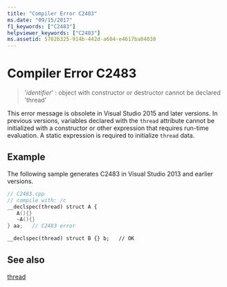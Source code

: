 ```yaml
---
title: "Compiler Error C2483"
ms.date: "09/15/2017"
f1_keywords: ["C2483"]
helpviewer_keywords: ["C2483"]
ms.assetid: 5762b325-914b-442d-a604-e4617ba04038
---
```

# Compiler Error C2483

>'*identifier*' : object with constructor or destructor cannot be declared 'thread'

This error message is obsolete in Visual Studio 2015 and later versions. In previous versions, variables declared with the `thread` attribute cannot be initialized with a constructor or other expression that requires run-time evaluation. A static expression is required to initialize `thread` data.

## Example

The following sample generates C2483 in Visual Studio 2013 and earlier versions.

```cpp
// C2483.cpp
// compile with: /c
__declspec(thread) struct A {
   A(){}
   ~A(){}
} aa;   // C2483 error

__declspec(thread) struct B {} b;   // OK
```

## See also

[thread](../../cpp/thread.md)
